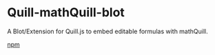 # Quill-mathQuill-blot

A Blot/Extension for Quill.js to embed editable formulas with mathQuill.

[npm](https://www.npmjs.com/package/quill-mathquill-blot)
